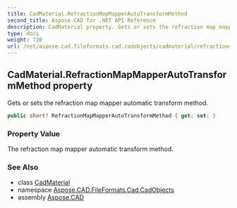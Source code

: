 ```yaml
---
title: CadMaterial.RefractionMapMapperAutoTransformMethod
second_title: Aspose.CAD for .NET API Reference
description: CadMaterial property. Gets or sets the refraction map mapper automatic transform method
type: docs
weight: 720
url: /net/aspose.cad.fileformats.cad.cadobjects/cadmaterial/refractionmapmapperautotransformmethod/
---
```

## CadMaterial.RefractionMapMapperAutoTransformMethod property

Gets or sets the refraction map mapper automatic transform method.

```csharp
public short? RefractionMapMapperAutoTransformMethod { get; set; }
```

### Property Value

The refraction map mapper automatic transform method.

### See Also

* class [CadMaterial](../)
* namespace [Aspose.CAD.FileFormats.Cad.CadObjects](../../cadmaterial/)
* assembly [Aspose.CAD](../../../)


